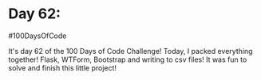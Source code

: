 # Day 62:
#100DaysOfCode

It's day 62 of the 100 Days of Code Challenge! Today, I packed everything together! Flask, WTForm, Bootstrap and writing to csv files! It was fun to solve and finish this little project!
